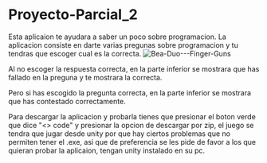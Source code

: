 # Proyecto-Parcial_2

Esta aplicaion te ayudara a saber un poco sobre programacion.
La aplicacion consiste en darte varias pregunas sobre programacion y tu tendras que escoger cual es la correcta.
![Bea-Duo---Finger-Guns](https://github.com/Daniel5123/Proyecto-Parcial_2/assets/156048599/831d876a-0142-4f99-8067-c55d63ca8712)

Al no escoger la respuesta correcta, en la parte inferior se mostrara que has fallado en la preguna y te mostrara la correcta.

Pero si has escogido la pregunta correcta, en la parte inferior se mostrara que has contestado correctamente.

Para descargar la aplicacion y probarla tienes que presionar el boton verde que dice "<> code" y presionar la opcion de descargar por zip, el juego se tendra que jugar desde unity por que hay ciertos problemas que no permiten tener el .exe, asi que de preferencia se les pide de favor a los que quieran probar la aplicaion, tengan unity instalado en su pc.
